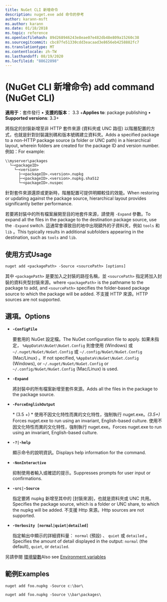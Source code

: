 ```yaml
---
title: NuGet CLI 新增命令
description: nuget.exe add 命令的參考
author: karann-msft
ms.author: karann
ms.date: 01/18/2018
ms.topic: reference
ms.openlocfilehash: 89d268946243e8eae07e482db48e809a15260c38
ms.sourcegitcommit: cbc87fe51330cdd3eacaad3e8656eb4258882fc7
ms.translationtype: MT
ms.contentlocale: zh-TW
ms.lasthandoff: 08/19/2020
ms.locfileid: "88622898"
---
```

# <a name="add-command-nuget-cli"></a><span data-ttu-id="4dd9c-103"> (NuGet CLI 新增命令) </span><span class="sxs-lookup"><span data-stu-id="4dd9c-103">add command (NuGet CLI)</span></span>

<span data-ttu-id="4dd9c-104">**適用于**：套件發行 &bullet; **支援的版本**： 3.3 +</span><span class="sxs-lookup"><span data-stu-id="4dd9c-104">**Applies to**: package publishing &bullet; **Supported versions**: 3.3+</span></span>

<span data-ttu-id="4dd9c-105">將指定的封裝新增至非 HTTP 套件來源 (資料夾或 UNC 路徑) 以階層配置的方式，也就是針對封裝識別碼和版本號碼建立資料夾。</span><span class="sxs-lookup"><span data-stu-id="4dd9c-105">Adds a specified package to a non-HTTP package source (a folder or UNC path) in a hierarchical layout, wherein folders are created for the package ID and version number.</span></span> <span data-ttu-id="4dd9c-106">例如：</span><span class="sxs-lookup"><span data-stu-id="4dd9c-106">For example:</span></span>

```
\\myserver\packages
  └─<packageID>
    └─<version>
      ├─<packageID>.<version>.nupkg
      ├─<packageID>.<version>.nupkg.sha512
      └─<packageID>.nuspec
```

<span data-ttu-id="4dd9c-107">針對套件來源還原或更新時，階層配置可提供明顯較佳的效能。</span><span class="sxs-lookup"><span data-stu-id="4dd9c-107">When restoring or updating against the package source, hierarchical layout provides significantly better performance.</span></span>

<span data-ttu-id="4dd9c-108">若要將封裝中的所有檔案展開至目的地套件來源，請使用 `-Expand` 參數。</span><span class="sxs-lookup"><span data-stu-id="4dd9c-108">To expand all the files in the package to the destination package source, use the `-Expand` switch.</span></span> <span data-ttu-id="4dd9c-109">這通常會導致目的地中出現額外的子資料夾，例如 `tools` 和 `lib` 。</span><span class="sxs-lookup"><span data-stu-id="4dd9c-109">This typically results in additional subfolders appearing in the destination, such as `tools` and `lib`.</span></span>

## <a name="usage"></a><span data-ttu-id="4dd9c-110">使用方式</span><span class="sxs-lookup"><span data-stu-id="4dd9c-110">Usage</span></span>

```cli
nuget add <packagePath> -Source <sourcePath> [options]
```

<span data-ttu-id="4dd9c-111">其中 `<packagePath>` 是要加入之封裝的路徑名稱，並 `<sourcePath>` 指定將加入封裝的資料夾型封裝來源。</span><span class="sxs-lookup"><span data-stu-id="4dd9c-111">where `<packagePath>` is the pathname to the package to add, and `<sourcePath>` specifies the folder-based package source to which the package will be added.</span></span> <span data-ttu-id="4dd9c-112">不支援 HTTP 來源。</span><span class="sxs-lookup"><span data-stu-id="4dd9c-112">HTTP sources are not supported.</span></span>

## <a name="options"></a><span data-ttu-id="4dd9c-113">選項。</span><span class="sxs-lookup"><span data-stu-id="4dd9c-113">Options</span></span>

- **`-ConfigFile`**

  <span data-ttu-id="4dd9c-114">要套用的 NuGet 設定檔。</span><span class="sxs-lookup"><span data-stu-id="4dd9c-114">The NuGet configuration file to apply.</span></span> <span data-ttu-id="4dd9c-115">如果未指定， `%AppData%\NuGet\NuGet.Config` 則會使用 (Windows) 或 `~/.nuget/NuGet/NuGet.Config` 或 `~/.config/NuGet/NuGet.Config` (Mac/Linux) 。</span><span class="sxs-lookup"><span data-stu-id="4dd9c-115">If not specified, `%AppData%\NuGet\NuGet.Config` (Windows), or `~/.nuget/NuGet/NuGet.Config` or `~/.config/NuGet/NuGet.Config` (Mac/Linux) is used.</span></span>

- **`-Expand`**

  <span data-ttu-id="4dd9c-116">將封裝中的所有檔案新增至套件來源。</span><span class="sxs-lookup"><span data-stu-id="4dd9c-116">Adds all the files in the package to the package source.</span></span>

- **`-ForceEnglishOutput`**

  <span data-ttu-id="4dd9c-117">\* (3.5 +) \* 使用不因文化特性而異的文化特性，強制執行 nuget.exe。</span><span class="sxs-lookup"><span data-stu-id="4dd9c-117">*(3.5+)* Forces nuget.exe to run using an invariant, English-based culture.</span></span>
<span data-ttu-id="4dd9c-118">使用不因文化特性而異的文化特性，強制執行 nuget.exe。</span><span class="sxs-lookup"><span data-stu-id="4dd9c-118">Forces nuget.exe to run using an invariant, English-based culture.</span></span>

- **`-?|-help`**

  <span data-ttu-id="4dd9c-119">顯示命令的說明資訊。</span><span class="sxs-lookup"><span data-stu-id="4dd9c-119">Displays help information for the command.</span></span>

- **`-NonInteractive`**

  <span data-ttu-id="4dd9c-120">抑制使用者輸入或確認的提示。</span><span class="sxs-lookup"><span data-stu-id="4dd9c-120">Suppresses prompts for user input or confirmations.</span></span>

- **`-src|-Source`**

   <span data-ttu-id="4dd9c-121">指定要將 nupkg 新增至其中的 [封裝來源]，也就是資料夾或 UNC 共用。</span><span class="sxs-lookup"><span data-stu-id="4dd9c-121">Specifies the package source, which is a folder or UNC share, to which the nupkg will be added.</span></span> <span data-ttu-id="4dd9c-122">不支援 Http 來源。</span><span class="sxs-lookup"><span data-stu-id="4dd9c-122">Http sources are not supported.</span></span>

- **`-Verbosity [normal|quiet|detailed]`**

  <span data-ttu-id="4dd9c-123">指定輸出中顯示的詳細資料量： `normal` (預設) 、 `quiet` 或 `detailed` 。</span><span class="sxs-lookup"><span data-stu-id="4dd9c-123">Specifies the amount of detail displayed in the output: `normal` (the default), `quiet`, or `detailed`.</span></span>

<span data-ttu-id="4dd9c-124">另請參閱 [環境變數](cli-ref-environment-variables.md)</span><span class="sxs-lookup"><span data-stu-id="4dd9c-124">Also see [Environment variables](cli-ref-environment-variables.md)</span></span>

## <a name="examples"></a><span data-ttu-id="4dd9c-125">範例</span><span class="sxs-lookup"><span data-stu-id="4dd9c-125">Examples</span></span>

```cli
nuget add foo.nupkg -Source c:\bar\

nuget add foo.nupkg -Source \\bar\packages\
```
